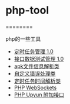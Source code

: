 <h1>php-tool</h1>
========
<p>
    php的一些工具
</p>

<ul>
    <li>
        <a href="https://github.com/wedv/php-tool/tree/master/scron_admin">定时任务管理 1.0</a>
    </li>
    <li>
        <a href="https://github.com/wedv/php-tool/tree/master/interface_test">接口数据测试管理 1.0</a>
    </li>
    <li>
        <a href="https://github.com/wedv/php-tool/blob/master/ApkParser.php">apk文件信息解析类</a>
    </li>
    <li>
        <a href="https://github.com/wedv/php-tool/blob/master/CErrorHandler.php">自定义错误处理类</a>
    </li>
    <li>
        <a href="https://github.com/wedv/php-tool/blob/master/CronEntry.php">定时任务时间解析类</a>
    </li>
    <li>
        <a href="https://github.com/wedv/php-tool/tree/master/PHP%20WebSockets">PHP WebSockets</a>
    </li>
    <li>
        <a href="https://github.com/wedv/php-tool/tree/master/Model_Upyun.php">PHP Upyun 附加接口</a>
    </li>
</ul>


